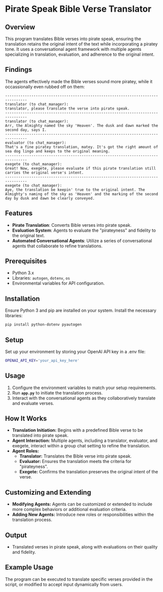 # Pirate Speak Bible Verse Translator

## Overview
This program translates Bible verses into pirate speak, ensuring the translation retains the original intent of the text while incorporating a piratey tone. It uses a conversational agent framework with multiple agents specializing in translation, evaluation, and adherence to the original intent.

## Findings
The agents effectively made the Bible verses sound more piratey, while it occassionally even rubbed off on them:
```
--------------------------------------------------------------------------------
translator (to chat_manager):
translator, please translate the verse into pirate speak.
--------------------------------------------------------------------------------
translator (to chat_manager):
Arr, the Almighty named the sky 'Heaven'. The dusk and dawn marked the second day, says I.
--------------------------------------------------------------------------------
evaluator (to chat_manager):
That's a fine piratey translation, matey. It's got the right amount of sea dog lingo and keeps to the original meaning.
--------------------------------------------------------------------------------
exegete (to chat_manager):
Great! Now, exegete, please evaluate if this pirate translation still carries the original verse's intent.
--------------------------------------------------------------------------------
exegete (to chat_manager):
Aye, the translation be keepin' true to the original intent. The Almighty's naming of the sky as 'Heaven' and the marking of the second day by dusk and dawn be clearly conveyed.
```

## Features
- **Pirate Translation**: Converts Bible verses into pirate speak.
- **Evaluation System**: Agents to evaluate the "pirateyness" and fidelity to the original text.
- **Automated Conversational Agents**: Utilize a series of conversational agents that collaborate to refine translations.

## Prerequisites
- Python 3.x
- Libraries: `autogen`, `dotenv`, `os`
- Environmental variables for API configuration.

## Installation
Ensure Python 3 and pip are installed on your system. Install the necessary libraries:
```bash
pip install python-dotenv pyautogen
```

## Setup
Set up your environment by storing your OpenAI API key in a .env file:
```bash
OPENAI_API_KEY='your_api_key_here'
```

## Usage
1. Configure the environment variables to match your setup requirements.
2. Run **`app.py`** to initiate the translation process.
3. Interact with the conversational agents as they collaboratively translate and evaluate verses.

## How It Works
- **Translation Initiation:** Begins with a predefined Bible verse to be translated into pirate speak.
- **Agent Interaction:** Multiple agents, including a translator, evaluator, and exegete, interact within a group chat setting to refine the translation.
- **Agent Roles:**
  - **Translator:** Translates the Bible verse into pirate speak.
  - **Evaluator:** Ensures the translation meets the criteria for "pirateyness".
  - **Exegete:** Confirms the translation preserves the original intent of the verse.

## Customizing and Extending
- **Modifying Agents:** Agents can be customized or extended to include more complex behaviors or additional evaluation criteria.
- **Adding New Agents:** Introduce new roles or responsibilities within the translation process.

## Output
- Translated verses in pirate speak, along with evaluations on their quality and fidelity.

## Example Usage
The program can be executed to translate specific verses provided in the script, or modified to accept input dynamically from users.


